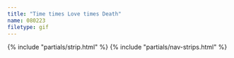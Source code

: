 ```yaml
---
title: "Time times Love times Death"
name: 080223
filetype: gif
---
```


{% include "partials/strip.html" %}
{% include "partials/nav-strips.html" %}